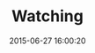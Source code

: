 ---
layout: post
title:  "Watching"
date:   2015-06-27 16:00:20
categories: GitHub
tags: notifications dropdown
screenshot: github-notifications-2.jpg
---
